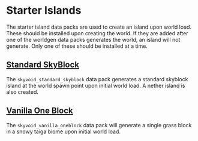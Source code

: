 # Starter Islands
The starter island data packs are used to create an island upon world load. These should be installed upon creating the world. If they are added after one of the worldgen data packs generates the world, an island will not generate. Only one of these should be installed at a time.

## [Standard SkyBlock](https://github.com/BluePsychoRanger/SkyBlock_Collection/blob/main/starter_islands/skyvoid_standard_skyblock)
The `skyvoid_standard_skyblock` data pack generates a standard skyblock island at the world spawn point upon initial world load. A nether island is also created.

## [Vanilla One Block](https://github.com/BluePsychoRanger/SkyBlock_Collection/blob/main/starter_islands/skyvoid_vanilla_oneblock)
The `skyvoid_vanilla_oneblock` data pack will generate a single grass block in a snowy taiga biome upon initial world load. 
